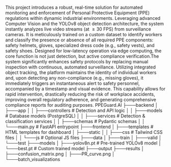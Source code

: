 This project introduces a robust, real-time solution for automated monitoring and enforcement of Personal Protective Equipment (PPE) regulations within dynamic industrial environments. Leveraging advanced Computer Vision and the YOLOv8 object detection architecture, the system instantly analyzes live video streams (at $\ge 30$ FPS) from surveillance cameras. It is meticulously trained on a custom dataset to identify workers and classify the presence or absence of all required PPE components: safety helmets, gloves, specialized dress code (e.g., safety vests), and safety shoes. Designed for low-latency operation via edge computing, the core function is not just detection, but active compliance verification.The system significantly enhances safety protocols by replacing manual inspection with continuous, automated surveillance. Utilizing integrated object tracking, the platform maintains the identity of individual workers and, upon detecting any non-compliance (e.g., missing gloves), it immediately triggers an instantaneous alert to safety personnel, accompanied by a timestamp and visual evidence. This capability allows for rapid intervention, drastically reducing the risk of workplace accidents, improving overall regulatory adherence, and generating comprehensive compliance reports for auditing purposes.
PPEGuard.AI
├───backend
│   ├───app
│   │   ├───controllers      # Detection and API logic
│   │   ├───models           # Database models (PostgreSQL)
│   │   ├───services         # Detection & classification services
│   │   ├───schemas          # Pydantic schemas
│   │   └───main.py          # FastAPI entrypoint
├───frontend
│   ├───templates            # HTML templates for dashboard
│   ├───static
│   │   ├───css              # Tailwind CSS files
│   │   └───js               # Optional JS files
├───data
│   ├───train
│   ├───valid
│   └───test
├───models
│   ├───yolov8n.pt           # Pre-trained YOLOv8 model
│   └───best.pt              # Custom trained model
├───output
├───results
│   ├───confusion_matrix.png
│   ├───PR_curve.png
│   └───batch_visualizations
